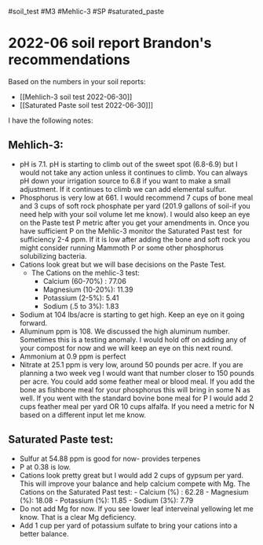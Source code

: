 #soil_test  #M3 #Mehlic-3 #SP #saturated_paste 

# 2022-06 soil report Brandon's recommendations

Based on the numbers in your soil reports:
- [[Mehlich-3 soil test 2022-06-30]]
- [[Saturated Paste soil test 2022-06-30]]]

I have the following notes:

## **Mehlich-3:**

-   pH is 7.1.  pH is starting to climb out of the sweet spot (6.8-6.9) but I would not take any action unless it continues to climb. You can always pH down your irrigation source to 6.8 if you want to make a small adjustment. If it continues to climb we can add elemental sulfur.
-   Phosphorus is very low at 661. I would recommend 7 cups of bone meal and 3 cups of soft rock phosphate per yard (201.9 gallons of soil-if you need help with your soil volume let me know). I would also keep an eye on the Paste test P metric after you get your amendments in. Once you have sufficient P on the Mehlic-3 monitor the Saturated Past test  for sufficiency 2-4 ppm. If it is low after adding the bone and soft rock you might consider running Mammoth P or some other phosphorus solubilizing bacteria. 
-   Cations look great but we will base decisions on the Paste Test.
	- The Cations on the mehlic-3 test:
		- Calcium (60-70%) : 77.06
		- Magnesium (10-20%): 11.39
		- Potassium (2-5%): 5.41
		- Sodium (.5 to 3%): 1.83
-   Sodium at 104 lbs/acre is starting to get high. Keep an eye on it going forward. 
-   Alluminum ppm is 108.  We discussed the high aluminum number. Sometimes this is a testing anomaly. I would hold off on adding any of your compost for now and we will keep an eye on this next round. 
-   Ammonium at 0.9 ppm is perfect
-   Nitrate at 25.1 ppm is very low, around 50 pounds per acre. If you are planning a two week veg I would want that number closer to 150 pounds per acre. You could add some feather meal or blood meal. If you add the bone as fishbone meal for your phosphorus this will bring in some N as well. If you went with the standard bovine bone meal for P I would add 2 cups feather meal per yard OR 10 cups alfalfa. If you need a metric for N based on a different input let me know. 

## **Saturated Paste test:**

-   Sulfur at 54.88 ppm is good for now- provides terpenes
- P at 0.38 is low.
-   Cations look pretty great but I would add 2 cups of gypsum per yard. This will improve your balance and help calcium compete with Mg.
		The Cations on the Saturated Past test:
		- Calcium (%) : 62.28
		- Magnesium (%): 18.08
		- Potassium (%): 11.85
		- Sodium (3%): 7.79
-   Do not add Mg for now. If you see lower leaf interveinal yellowing let me know. That is a clear Mg deficiency.
-   Add 1 cup per yard of potassium sulfate to bring your cations into a better balance.